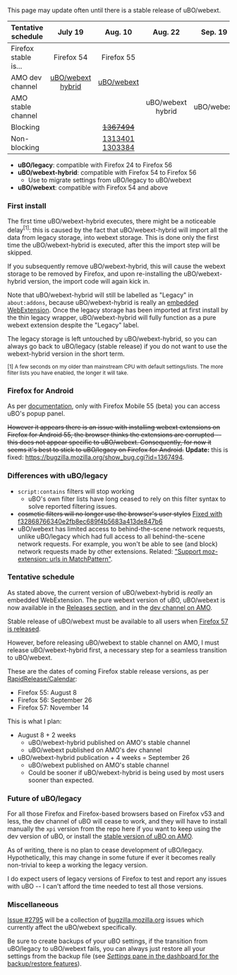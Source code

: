 This page may update often until there is a stable release of uBO/webext.

| Tentative schedule | July 19 | Aug. 10 | Aug. 22 | Sep. 19 | Nov. 14 |
| ----- |:-----:|:-----:|:-----:|:-----:|:-----:|
| Firefox stable is...  | Firefox 54 | Firefox 55 |        |         | [Firefox 57](https://blog.mozilla.org/addons/2017/02/16/the-road-to-firefox-57-compatibility-milestones/) |
| AMO dev channel | [uBO/webext<br>hybrid](https://addons.mozilla.org/en-US/firefox/addon/ublock-origin/versions/beta?page=1#version-1.13.9b7) | [uBO/webext](https://addons.mozilla.org/en-US/firefox/addon/ublock-origin/versions/beta) |       |       |       |
| AMO stable channel |       |       | uBO/webext<br>hybrid | uBO/webext |       |
| Blocking |       | ~~[1367494](https://bugzilla.mozilla.org/show_bug.cgi?id=1367494)~~ |       |
| Non-blocking |       | [1313401](https://bugzilla.mozilla.org/show_bug.cgi?id=1313401)<br>[1303384](https://bugzilla.mozilla.org/show_bug.cgi?id=1303384) |       |

- **uBO/legacy**: compatible with Firefox 24 to Firefox 56
- **uBO/webext-hybrid**: compatible with Firefox 54 to Firefox 56
    - Use to migrate settings from uBO/legacy to uBO/webext
- **uBO/webext**: compatible with Firefox 54 and above

### First install

The first time uBO/webext-hybrid executes, there might be a noticeable delay<sup>[1]</sup>: this is caused by the fact that uBO/webext-hybrid will import all the data from legacy storage, into webext storage. This is done only the first time the uBO/webext-hybrid is executed, after this the import step will be skipped.

If you subsequently remove uBO/webext-hybrid, this will cause the webext storage to be removed by Firefox, and upon re-installing the uBO/webext-hybrid version, the import code will again kick in.

Note that uBO/webext-hybrid will still be labelled as "Legacy" in `about:addons`, because uBO/webext-hybrid is really an [embedded WebExtension](https://developer.mozilla.org/en-US/Add-ons/WebExtensions/Embedded_WebExtensions). Once the legacy storage has been imported at first install by the thin legacy wrapper, uBO/webext-hybrid will fully function as a pure webext extension despite the "Legacy" label.

The legacy storage is left untouched by uBO/webext-hybrid, so you can always go back to uBO/legacy (stable release) if you do not want to use the webext-hybrid version in the short term.

<sub>[1] A few seconds on my older than mainstream CPU with default settings/lists. The more filter lists you have enabled, the longer it will take.</sub>

### Firefox for Android

As per [documentation](https://developer.mozilla.org/en-US/Add-ons/WebExtensions/Differences_between_desktop_and_Android), only with Firefox Mobile 55 (beta) you can access uBO's popup panel.

~~However it appears there is an issue with installing webext extensions on Firefox for Android 55, the browser thinks the extensions are corrupted -- this does not appear specific to uBO/webext. Consequently, for now it seems it's best to stick to uBO/legacy on Firefox for Android.~~ **Update:** this is fixed: <https://bugzilla.mozilla.org/show_bug.cgi?id=1367494>.

### Differences with uBO/legacy

- `script:contains` filters will stop working
    - uBO's own filter lists have long ceased to rely on this filter syntax to solve reported filtering issues.
- ~~cosmetic filters will no longer use the browser's user styles~~ [Fixed with f32868766340e2fb8ec689f4b5683a413de847b6](https://github.com/gorhill/uBlock/commit/f32868766340e2fb8ec689f4b5683a413de847b6)
- uBO/webext has limited access to behind-the-scene network requests, unlike uBO/legacy which had full access to all behind-the-scene network requests. For example, you won't be able to see (and block) network requests made by other extensions. Related: ["Support moz-extension: urls in MatchPattern"](https://bugzilla.mozilla.org/show_bug.cgi?id=1271354#c14).

### Tentative schedule

As stated above, the current version of uBO/webext-hybrid is _really_ an embedded WebExtension. The pure webext version of uBO, uBO/webext is now available in the [Releases section](https://github.com/gorhill/uBlock/releases), and in the [dev channel on AMO](https://addons.mozilla.org/en-US/firefox/addon/ublock-origin/versions/beta).

Stable release of uBO/webext must be available to all users when [Firefox 57 is released](https://blog.mozilla.org/addons/2017/02/16/the-road-to-firefox-57-compatibility-milestones/).

However, before releasing uBO/webext to stable channel on AMO, I must release uBO/webext-hybrid first, a necessary step for a seamless transition to uBO/webext.

These are the dates of coming Firefox stable release versions, as per [RapidRelease/Calendar](https://wiki.mozilla.org/RapidRelease/Calendar):

- Firefox 55: August 8
- Firefox 56: September 26
- Firefox 57: November 14

This is what I plan:

- August 8 + 2 weeks
    - uBO/webext-hybrid published on AMO's stable channel
    - uBO/webext published on AMO's dev channel
- uBO/webext-hybrid publication + 4 weeks = September 26
    - uBO/webext published on AMO's stable channel
    - Could be sooner if uBO/webext-hybrid is being used by most users sooner than expected.

### Future of uBO/legacy

For all those Firefox and Firefox-based browsers based on Firefox v53 and less, the dev channel of uBO will cease to work, and they will have to install manually the `xpi` version from the repo here if you want to keep using the dev version of uBO, or install the [stable version of uBO on AMO](https://addons.mozilla.org/en-US/firefox/addon/ublock-origin/).

As of writing, there is no plan to cease development of uBO/legacy. Hypothetically, this may change in some future if ever it becomes really non-trivial to keep a working the legacy version.

I do expect users of legacy versions of Firefox to test and report any issues with uBO -- I can't afford the time needed to test all those versions.

### Miscellaneous

[Issue #2795](https://github.com/gorhill/uBlock/issues/2795) will be a collection of [bugzilla.mozilla.org](https://bugzilla.mozilla.org/) issues which currently affect the uBO/webext specifically.

Be sure to create backups of your uBO settings, if the transition from uBO/legacy to uBO/webext fails, you can always just restore all your settings from the backup file (see [_Settings_ pane in the dashboard for the backup/restore features](https://github.com/gorhill/uBlock/wiki/Dashboard:-Settings#backuprestore-section)).